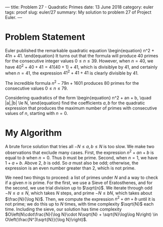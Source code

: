 ‐‐‐
title: Problem 27 - Quadratic Primes
date: 13 June 2018
category: euler
tags: proof
slug: euler/27
summary: My solution to problem 27 of Project Euler.
‐‐‐

# Problem Statement

Euler published the remarkable quadratic equation
\begin{equation}
	n^2 + 41n + 41.
\end{equation}
It turns out that the formula will produce 40 primes for the consecutive integer values $0 \le n \le 39$.
However, when $n = 40$, we have $40^2 + 40 + 41 = 41(40+1) + 41$, which is divisiblye by 41, and certainly when $n = 41$, the expression $41^2 + 41 + 41$ is clearly divisible by 41.

The incredible formula $n^2 - 79n + 1601$ produces 80 primes for the consecutive values $0 \le n \le 79$.

Considering quadratics of the form
\begin{equation}
	n^2 + an + b, \quad |a|,|b| \le N,
\end{equation}
find the coefficients $a,b$ for the quadratic expression that produces the maximum number of primes with consecutive values of $n$, starting with $n = 0$.

# My Algorithm

A brute force solution that tries all $-N \le a,b \le N$ is too slow.
We make two observations that exclude many cases.
First, the expression $n^2 + an + b$ is equal to $b$ when $n = 0$.
Thus $b$ must be prime.
Second, when $n = 1$, we have $1 + a + b$.
Above 2, $b$ is odd.
So $a$ must also be odd; otherwise, the expression is an even number greater than 2, which is not prime.

We need two things to proceed: a list of primes under $N$ and a way to check if a given $n$ is prime.
For the first, we use a Sieve of Eratosthenes, and for the second, we use trial division up to $\sqrt{n}$.
We iterate through odd $-N \le a \le N$, which takes $N$ steps, and prime $-N \le b N$, which takes about $\frac{N}{\log N}$.
Then, we compute the expression $n^2 + an + b$ until it is not prime; we do this up to $N$ times, with time complexity $\sqrt{N}$ each time.
Including the sieve, our solution has time complexity $O\left(N\cdot\frac{N}{\log N}\cdot N\sqrt{N} + \sqrt{N}\log\log N\right) \in O\left(\frac{N^3\sqrt{N}}{\log N}\right)$.
